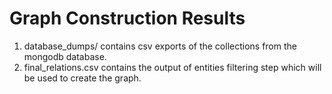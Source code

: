 # Graph Construction Results

1. database_dumps/ contains csv exports of the collections from the mongodb database.
2. final_relations.csv contains the output of entities filtering step which will be used to create the graph.